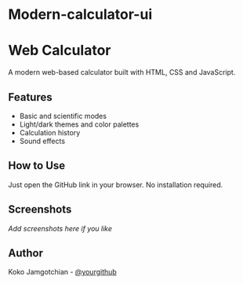 # Modern-calculator-ui
# Web Calculator

A modern web-based calculator built with HTML, CSS and JavaScript.

## Features
- Basic and scientific modes
- Light/dark themes and color palettes
- Calculation history
- Sound effects

## How to Use
Just open the GitHub link in your browser. No installation required.

## Screenshots
_Add screenshots here if you like_

## Author
Koko Jamgotchian - [@yourgithub]([https://github.com/yourgithub](https://github.com/kokoc30))
